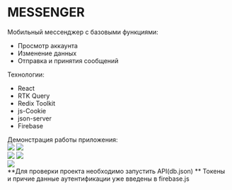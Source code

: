 # MESSENGER

Мобильный мессенджер с базовыми функциями:

- Просмотр аккаунта
- Изменение данных
- Отправка и принятия сообщений

Технологии:

- React
- RTK Query
- Redix Toolkit
- js-Cookie
- json-server
- Firebase

 Демонстрация работы приложения:
<br/>
<img src='https://github.com/seelentov/messenger/blob/main/demo/welcome.gif'/>
<img src='https://github.com/seelentov/messenger/blob/main/demo/edit_profile.gif'/>
<br/>
<img src='https://github.com/seelentov/messenger/blob/main/demo/new_msg.gif'/>
<img src='https://github.com/seelentov/messenger/blob/main/demo/search.gif'/>
<br/>
<img src='https://github.com/seelentov/messenger/blob/main/demo/another_profile.gif'/>
<br/>
 **Для проверки проекта необходимо запустить API(db.json)
 ** Токены и причие данные аутентификации уже введены в firebase.js
